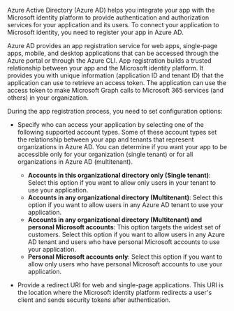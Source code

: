 Azure Active Directory (Azure AD) helps you integrate your app with the Microsoft identity platform to provide authentication and authorization services for your application and its users. To connect your application to Microsoft identity, you need to register your app in Azure AD. 

Azure AD provides an app registration service for web apps, single-page apps, mobile, and desktop applications that can be accessed through the Azure portal or through the Azure CLI. App registration builds a trusted relationship between your app and the Microsoft identity platform. It provides you with unique information (application ID and tenant ID) that the application can use to retrieve an access token. The application can use the access token to make Microsoft Graph calls to Microsoft 365 services (and others) in your organization.  

During the app registration process, you need to set configuration options: 

- Specify who can access your application by selecting one of the following supported account types. Some of these account types set the relationship between your app and tenants that represent organizations in Azure AD. You can determine if you want your app to be accessible only for your organization (single tenant) or for all organizations in Azure AD (multitenant).

  - **Accounts in this organizational directory only (Single tenant)**: Select this option if you want to allow only users in your tenant to use your application. 
  - **Accounts in any organizational directory (Multitenant)**: Select this option if you want to allow users in any Azure AD tenant to use your application.  
  - **Accounts in any organizational directory (Multitenant) and personal Microsoft accounts**: This option targets the widest set of customers. Select this option if you want to allow users in any Azure AD tenant and users who have personal Microsoft accounts to use your application. 
  - **Personal Microsoft accounts only**: Select this option if you want to allow only users who have personal Microsoft accounts to use your application. 

- Provide a redirect URI for web and single-page applications. This URI is the location where the Microsoft identity platform redirects a user's client and sends security tokens after authentication. 
 